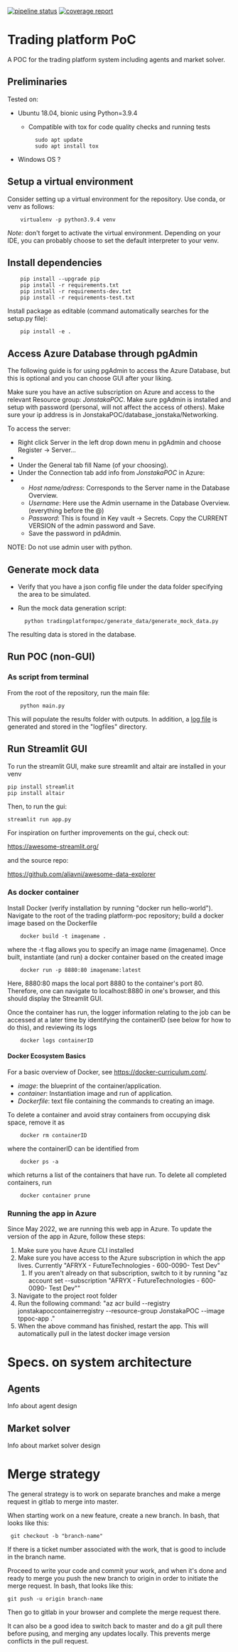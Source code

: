 [![pipeline status](https://gitlab01.afdrift.se/futuretechnologies/tornet-jonstaka/trading-platform-poc/badges/main/pipeline.svg)](https://gitlab01.afdrift.se/futuretechnologies/tornet-jonstaka/trading-platform-poc/commits/main)
[![coverage report](https://gitlab01.afdrift.se/futuretechnologies/tornet-jonstaka/trading-platform-poc/badges/main/coverage.svg)](https://gitlab01.afdrift.se/futuretechnologies/tornet-jonstaka/trading-platform-poc/commits/main)

# Trading platform PoC

A POC for the trading platform system including agents and market solver.

## Preliminaries
Tested on:
- Ubuntu 18.04, bionic using Python=3.9.4
  - Compatible with tox for code quality checks and running tests

          sudo apt update
          sudo apt install tox
- Windows OS ?

## Setup a virtual environment
Consider setting up a virtual environment for the repository. Use conda, or venv as follows:

        virtualenv -p python3.9.4 venv

*Note:* don't forget to activate the virtual environment. Depending on your IDE, you can probably choose to set the 
default interpreter to your venv.

## Install dependencies

        pip install --upgrade pip
        pip install -r requirements.txt
        pip install -r requirements-dev.txt
        pip install -r requirements-test.txt

Install package as editable (command automatically searches for the setup.py file): 
        
        pip install -e .

## Access Azure Database through pgAdmin
The following guide is for using pgAdmin to access the Azure Database, but this is optional and you can choose GUI after your liking.

Make sure you have an active subscription on Azure and access to the relevant Resource group: _JonstakaPOC_.
Make sure pgAdmin is installed and setup with password (personal, will not affect the access of others).
Make sure your ip address is in JonstakaPOC/database_jonstaka/Networking. 

To access the server:

- Right click Server in the left drop down menu in pgAdmin and choose Register -> Server...
- 
- Under the General tab fill Name (of your choosing).
- Under the Connection tab add info from _JonstakaPOC_ in Azure:
- 
  - _Host name/adress_: Corresponds to the Server name in the Database Overview.
  - _Username_: Here use the Admin username in the Database Overview. (everything before the @)
  - _Password_: This is found in Key vault -> Secrets. Copy the CURRENT VERSION of the admin password and Save.
  - Save the password in pdAdmin. 

NOTE: Do not use admin user with python.

## Generate mock data
* Verify that you have a json config file under the data folder specifying the area to be simulated.
* Run the mock data generation script:

        python tradingplatformpoc/generate_data/generate_mock_data.py

The resulting data is stored in the database.

## Run POC (non-GUI)

### As script from terminal
From the root of the repository, run the main file:

        python main.py

This will populate the results folder with outputs. In addition, a [log file](logfiles/trading-platform-poc.log) is 
generated and stored in the "logfiles" directory.

## Run Streamlit GUI
To run the streamlit GUI, make sure streamlit and altair are installed in your venv

    pip install streamlit
    pip install altair

Then, to run the gui:

    streamlit run app.py

For inspiration on further improvements on the gui, check out:

https://awesome-streamlit.org/

and the source repo:

https://github.com/aliavni/awesome-data-explorer

### As docker container
Install Docker (verify installation by running "docker run hello-world"). Navigate to the root of the trading 
platform-poc repository; build a docker image based on the Dockerfile

        docker build -t imagename .

where the -t flag allows you to specify an image name (imagename). Once built, instantiate (and run) a docker container 
based on the created image

        docker run -p 8880:80 imagename:latest

Here, 8880:80 maps the local port 8880 to the container's port 80. Therefore, one can navigate to localhost:8880 in
one's browser, and this should display the Streamlit GUI.

Once the container has run, the logger information relating to the job can be accessed at a later time by identifying 
the containerID (see below for how to do this), and reviewing its logs

        docker logs containerID

#### Docker Ecosystem Basics
For a basic overview of Docker, see https://docker-curriculum.com/.
- *image*: the blueprint of the container/application.
- *container*: Instantiation image and run of application.
- *Dockerfile*: text file containing the commands to creating an image.

To delete a container and avoid stray containers from occupying disk space, remove it as

        docker rm containerID

where the containerID can be identified from

        docker ps -a

which returns a list of the containers that have run. To delete all completed containers, run

        docker container prune

### Running the app in Azure
Since May 2022, we are running this web app in Azure. To update the version of the app in Azure, follow these steps:
1. Make sure you have Azure CLI installed
2. Make sure you have access to the Azure subscription in which the app lives. Currently "AFRYX - FutureTechnologies - 600-0090- Test Dev"
   1. If you aren't already on that subscription, switch to it by running "az account set --subscription "AFRYX - FutureTechnologies - 600-0090- Test Dev""
3. Navigate to the project root folder
4. Run the following command: "az acr build --registry jonstakapoccontainerregistry --resource-group JonstakaPOC --image tppoc-app ."
5. When the above command has finished, restart the app. This will automatically pull in the latest docker image version


# Specs. on system architecture 
## Agents
Info about agent design

## Market solver
Info about market solver design


# Merge strategy
The general strategy is to work on separate branches and make a merge request in gitlab to merge into master.

When starting work on a new feature, create a new branch. In bash, that looks like this:

     git checkout -b "branch-name"
If there is a ticket number associated with the work, that is good to include in the branch name.

Proceed to write your code and commit your work, and when it's done and ready to merge you push the new branch to origin in order to initiate the merge request. In bash, that looks like this:

    git push -u origin branch-name
Then go to gitlab in your browser and complete the merge request there.

It can also be a good idea to switch back to master and do a git pull there before pusing, and merging any updates locally. This prevents merge conflicts in the pull request.
